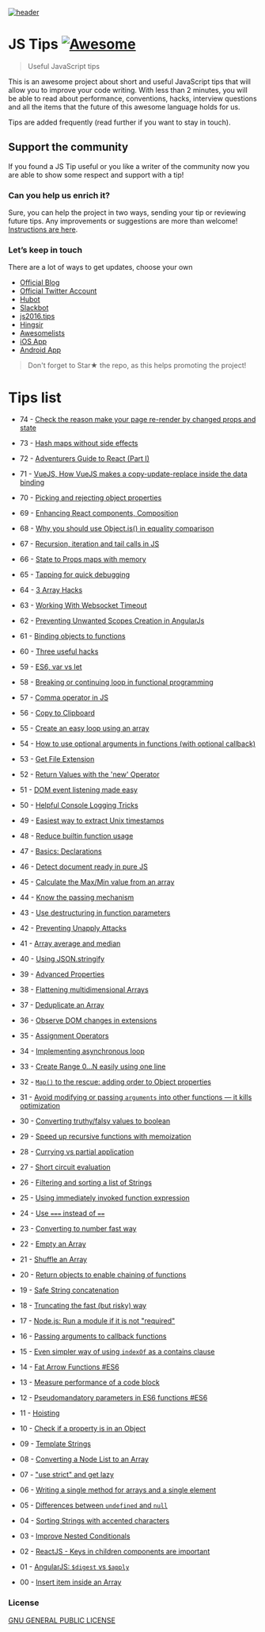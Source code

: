 [![header](https://pbs.twimg.com/profile_banners/4539400881/1604319005/1500x500)](https://www.jstips.co/book/?utm_source=github&utm_medium=header&utm_campaign=book&utm_content=pro)

# JS Tips [![Awesome](https://cdn.rawgit.com/sindresorhus/awesome/d7305f38d29fed78fa85652e3a63e154dd8e8829/media/badge.svg)](https://github.com/sindresorhus/awesome)

> Useful JavaScript tips

This is an awesome project about short and useful JavaScript tips that will allow you to improve your code writing. With less than 2 minutes, you will be able to read about performance, conventions, hacks, interview questions and all the items that the future of this awesome language holds for us.

Tips are added frequently (read further if you want to stay in touch).

## Support the community

If you found a JS Tip useful or you like a writer of the community now you are able to show some respect and support with a tip!

### Can you help us enrich it?

Sure, you can help the project in two ways, sending your tip or reviewing future tips.
Any improvements or suggestions are more than welcome!
[Instructions are here](https://github.com/loverajoel/jstips/blob/master/CONTRIBUTING.md).

### Let’s keep in touch

There are a lot of ways to get updates, choose your own

- [Official Blog](http://www.jstips.co)
- [Official Twitter Account](https://twitter.com/tips_js)
- [Hubot](https://github.com/dggriffin/hubot-jstips)
- [Slackbot](https://github.com/radibit/js-tips-slack-bot)
- [js2016.tips](http://js2016.tips/)
- [Hingsir](http://hingsir.com/jstips-site/dist/tips/)
- [Awesomelists](https://awesomelists.top/#/repos/loverajoel/jstips)
- [iOS App](https://goo.gl/Y9WiBc)
- [Android App](https://goo.gl/lYorrU)

> Don't forget to Star★ the repo, as this helps promoting the project!

# Tips list

- 74 - [Check the reason make your page re-render by changed props and state](http://www.jstips.co/en/react/trace-the-reason-make-your-page-rerender/)
- 73 - [Hash maps without side effects](http://www.jstips.co/en/javascript/hash-maps-without-side-effects/)
- 72 - [Adventurers Guide to React (Part I)](http://www.jstips.co/en/react/adventurers-guide-to-react/)
- 71 - [VueJS, How VueJS makes a copy-update-replace inside the data binding](http://www.jstips.co/en/more/vuejs-how-vuejs-makes-a-copy-update-replace-inside-the-data-binding/)
- 70 - [Picking and rejecting object properties](http://www.jstips.co/en/javascript/picking-and-rejecting-object-properties/)
- 69 - [Enhancing React components, Composition](http://www.jstips.co/en/react/enhancing-react-components-composition/)
- 68 - [Why you should use Object.is() in equality comparison](http://www.jstips.co/en/javascript/why-you-should-use-Object.is()-in-equality-comparison/)
- 67 - [Recursion, iteration and tail calls in JS](http://www.jstips.co/en/javascript/recursion-iteration-and-tail-calls-in-js/)
- 66 - [State to Props maps with memory](http://www.jstips.co/en/react/state-to-props-maps-with-memory/)
- 65 - [Tapping for quick debugging](http://www.jstips.co/en/javascript/tapping-for-quick-debugging/)
- 64 - [3 Array Hacks](http://www.jstips.co/en/javascript/3-array-hacks/)
- 63 - [Working With Websocket Timeout](http://www.jstips.co/en/javascript/working-with-websocket-timeout/)
- 62 - [Preventing Unwanted Scopes Creation in AngularJs](http://www.jstips.co/en/angular/preventing-unwanted-scopes-creation-in-angularjs/)
- 61 - [Binding objects to functions](http://www.jstips.co/en/javascript/binding-objects-to-functions/)
- 60 - [Three useful hacks](http://www.jstips.co/en/javascript/three-useful-hacks/)
- 59 - [ES6, var vs let](http://www.jstips.co/en/javascript/keyword-var-vs-let/)
- 58 - [Breaking or continuing loop in functional programming](http://www.jstips.co/en/javascript/break-continue-loop-functional/)
- 57 - [Comma operator in JS](http://www.jstips.co/en/javascript/comma-operaton-in-js/)
- 56 - [Copy to Clipboard](http://www.jstips.co/en/javascript/copy-to-clipboard/)
- 55 - [Create an easy loop using an array](http://www.jstips.co/en/javascript/make-easy-loop-on-array/)
- 54 - [How to use optional arguments in functions (with optional callback)](http://www.jstips.co/en/javascript/use-optional-arguments/)
- 53 - [Get File Extension](http://www.jstips.co/en/javascript/get-file-extension/)
- 52 - [Return Values with the 'new' Operator](http://www.jstips.co/en/javascript/return-values-with-the-new-operator/)
- 51 - [DOM event listening made easy](http://www.jstips.co/en/javascript/DOM-event-listening-made-easy/)
- 50 - [Helpful Console Logging Tricks](http://www.jstips.co/en/javascript/helpful-console-log-hacks/)

- 49 - [Easiest way to extract Unix timestamps](http://www.jstips.co/en/javascript/extract-unix-timestamp-easily/)
- 48 - [Reduce builtin function usage](http://www.jstips.co/en/javascript/reminders-about-reduce-function-usage/)
- 47 - [Basics: Declarations](http://www.jstips.co/en/javascript/basics-declarations/)
- 46 - [Detect document ready in pure JS](http://www.jstips.co/en/javascript/detect-document-ready-in-pure-js/)
- 45 - [Calculate the Max/Min value from an array](http://www.jstips.co/en/javascript/calculate-the-max-min-value-from-an-array/)
- 44 - [Know the passing mechanism](http://www.jstips.co/en/javascript/know-the-passing-mechanism/)

- 43 - [Use destructuring in function parameters](http://www.jstips.co/en/javascript/use-destructuring-in-function-parameters/)
- 42 - [Preventing Unapply Attacks](http://www.jstips.co/en/javascript/preventing-unapply-attacks/)
- 41 - [Array average and median](http://www.jstips.co/en/javascript/array-average-and-median/)
- 40 - [Using JSON.stringify](http://www.jstips.co/en/javascript/using-json-stringify/)
- 39 - [Advanced Properties](http://www.jstips.co/en/javascript/advanced-properties/)
- 38 - [Flattening multidimensional Arrays](http://www.jstips.co/en/javascript/flattening-multidimensional-arrays-in-javascript/)

- 37 - [Deduplicate an Array](http://www.jstips.co/en/javascript/deduplicate-an-array/)
- 36 - [Observe DOM changes in extensions](http://www.jstips.co/en/javascript/observe-dom-changes/)
- 35 - [Assignment Operators](http://www.jstips.co/en/javascript/assignment-shorthands/)
- 34 - [Implementing asynchronous loop](http://www.jstips.co/en/javascript/implementing-asynchronous-loops/)
- 33 - [Create Range 0...N easily using one line](http://www.jstips.co/en/javascript/create-range-0...n-easily-using-one-line/)
- 32 - [`Map()` to the rescue: adding order to Object properties](http://www.jstips.co/en/javascript/map-to-the-rescue-adding-order-to-object-properties/)

- 31 - [Avoid modifying or passing `arguments` into other functions — it kills optimization](http://www.jstips.co/en/javascript/avoid-modifying-or-passing-arguments-into-other-functions-it-kills-optimization/)
- 30 - [Converting truthy/falsy values to boolean](http://www.jstips.co/en/javascript/converting-truthy-falsy-values-to-boolean/)
- 29 - [Speed up recursive functions with memoization](http://www.jstips.co/en/javascript/speed-up-recursive-functions-with-memoization/)
- 28 - [Currying vs partial application](http://www.jstips.co/en/javascript/curry-vs-partial-application/)
- 27 - [Short circuit evaluation](http://www.jstips.co/en/javascript/short-circuit-evaluation-in-js/)
- 26 - [Filtering and sorting a list of Strings](http://www.jstips.co/en/javascript/filtering-and-sorting-a-list-of-strings/)
- 25 - [Using immediately invoked function expression](http://www.jstips.co/en/javascript/Using-immediately-invoked-function-expression/)
- 24 - [Use `===` instead of `==`](http://www.jstips.co/en/javascript/use_===_instead_of_==/)
- 23 - [Converting to number fast way](http://www.jstips.co/en/javascript/converting-to-number-fast-way/)
- 22 - [Empty an Array](http://www.jstips.co/en/javascript/two-ways-to-empty-an-array/)
- 21 - [Shuffle an Array](http://www.jstips.co/en/javascript/shuffle-an-array/)
- 20 - [Return objects to enable chaining of functions](http://www.jstips.co/en/javascript/return-objects-to-enable-chaining-of-functions/)
- 19 - [Safe String concatenation](http://www.jstips.co/en/javascript/safe-string-concatenation/)
- 18 - [Truncating the fast (but risky) way](http://www.jstips.co/en/javascript/rounding-the-fast-way/)
- 17 - [Node.js: Run a module if it is not "required"](http://www.jstips.co/en/javascript/nodejs-run-a-module-if-it-is-not-required/)
- 16 - [Passing arguments to callback functions](http://www.jstips.co/en/javascript/passing-arguments-to-callback-functions/)
- 15 - [Even simpler way of using `indexOf` as a contains clause](http://www.jstips.co/en/javascript/even-simpler-way-of-using-indexof-as-a-contains-clause/)
- 14 - [Fat Arrow Functions #ES6](http://www.jstips.co/en/javascript/fat-arrow-functions/)
- 13 - [Measure performance of a code block](http://www.jstips.co/en/javascript/tip-to-measure-performance-of-a-javascript-block/)
- 12 - [Pseudomandatory parameters in ES6 functions #ES6](http://www.jstips.co/en/javascript/pseudomandatory-parameters-in-es6-functions/)
- 11 - [Hoisting](http://www.jstips.co/en/javascript/hoisting/)
- 10 - [Check if a property is in an Object](http://www.jstips.co/en/javascript/check-if-a-property-is-in-a-object/)
- 09 - [Template Strings](http://www.jstips.co/en/javascript/template-strings/)
- 08 - [Converting a Node List to an Array](http://www.jstips.co/en/javascript/converting-a-node-list-to-an-array/)
- 07 - ["use strict" and get lazy](http://www.jstips.co/en/javascript/use-strict-and-get-lazy/)
- 06 - [Writing a single method for arrays and a single element](http://www.jstips.co/en/javascript/writing-a-single-method-for-arrays-and-a-single-element/)
- 05 - [Differences between `undefined` and `null`](http://www.jstips.co/en/javascript/differences-between-undefined-and-null/)
- 04 - [Sorting Strings with accented characters](http://www.jstips.co/en/javascript/sorting-strings-with-accented-characters/)
- 03 - [Improve Nested Conditionals](http://www.jstips.co/en/javascript/improve-nested-conditionals/)
- 02 - [ReactJS - Keys in children components are important](http://www.jstips.co/en/react/keys-in-children-components-are-important/)
- 01 - [AngularJS: `$digest` vs `$apply`](http://www.jstips.co/en/angular/angularjs-digest-vs-apply/)
- 00 - [Insert item inside an Array](http://www.jstips.co/en/javascript/insert-item-inside-an-array/)

### License

[GNU GENERAL PUBLIC LICENSE](https://github.com/loverajoel/jstips/blob/master/LICENSE.md)
